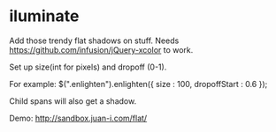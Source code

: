 iluminate
=========

Add those trendy flat shadows on stuff. Needs https://github.com/infusion/jQuery-xcolor to work.

Set up size(int for pixels) and dropoff (0-1).

For example: 
$(".enlighten").enlighten({
  size         : 100,
  dropoffStart : 0.6
});

Child spans will also get a shadow.

Demo: http://sandbox.juan-i.com/flat/
